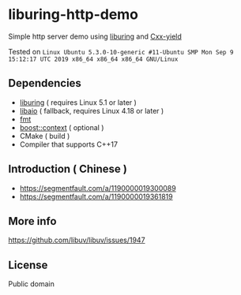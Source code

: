 # liburing-http-demo

Simple http server demo using [liburing](http://kernel.dk/io_uring.pdf) and [Cxx-yield](https://github.com/CarterLi/Cxx-yield/)

Tested on `Linux Ubuntu 5.3.0-10-generic #11-Ubuntu SMP Mon Sep 9 15:12:17 UTC 2019 x86_64 x86_64 x86_64 GNU/Linux`

## Dependencies

* [liburing](http://git.kernel.dk/liburing) ( requires Linux 5.1 or later )
* [libaio](http://git.infradead.org/users/hch/libaio.git) ( fallback, requires Linux 4.18 or later )
* [fmt](https://github.com/fmtlib/fmt)
* [boost::context](https://boost.org) ( optional )
* CMake ( build )
* Compiler that supports C++17

## Introduction ( Chinese )

* https://segmentfault.com/a/1190000019300089
* https://segmentfault.com/a/1190000019361819

## More info

https://github.com/libuv/libuv/issues/1947

## License

Public domain
